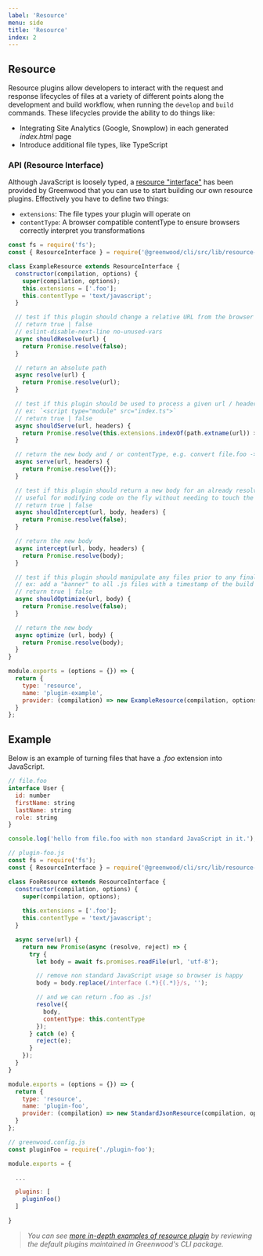 ```yaml
---
label: 'Resource'
menu: side
title: 'Resource'
index: 2
---
```


## Resource

Resource plugins allow developers to interact with the request and response lifecycles of files at a variety of different points along the development and build workflow, when running the `develop` and `build` commands.  These lifecycles provide the ability to do things like:
- Integrating Site Analytics (Google, Snowplow) in each generated _index.html_ page
- Introduce additional file types, like TypeScript

### API (Resource Interface)
Although JavaScript is loosely typed, a [resource "interface"](https://github.com/ProjectEvergreen/greenwood/tree/master/packages/cli/src/lib/resource-interface.js) has been provided by Greenwood that you can use to start building our own resource plugins.  Effectively you have to define two things:
- `extensions`: The file types your plugin will operate on
- `contentType`: A browser compatible contentType to ensure browsers correctly interpret you transformations

```javascript
const fs = require('fs');
const { ResourceInterface } = require('@greenwood/cli/src/lib/resource-interface');

class ExampleResource extends ResourceInterface {
  constructor(compilation, options) {
    super(compilation, options);
    this.extensions = ['.foo'];
    this.contentType = 'text/javascript';
  }

  // test if this plugin should change a relative URL from the browser to an absolute path on disk (like for node_modules/)
  // return true | false
  // eslint-disable-next-line no-unused-vars
  async shouldResolve(url) {
    return Promise.resolve(false);
  }

  // return an absolute path
  async resolve(url) {
    return Promise.resolve(url);
  }

  // test if this plugin should be used to process a given url / header combo the browser and retu
  // ex: `<script type="module" src="index.ts">`
  // return true | false
  async shouldServe(url, headers) {
    return Promise.resolve(this.extensions.indexOf(path.extname(url)) >= 0);
  }

  // return the new body and / or contentType, e.g. convert file.foo -> .js
  async serve(url, headers) {
    return Promise.resolve({});
  }

  // test if this plugin should return a new body for an already resolved resource
  // useful for modifying code on the fly without needing to touch the file
  // return true | false
  async shouldIntercept(url, body, headers) {
    return Promise.resolve(false);
  }

  // return the new body
  async intercept(url, body, headers) {
    return Promise.resolve(body);
  }

  // test if this plugin should manipulate any files prior to any final optmizations happening 
  // ex: add a "banner" to all .js files with a timestamp of the build
  // return true | false
  async shouldOptimize(url, body) {
    return Promise.resolve(false);
  }

  // return the new body
  async optimize (url, body) {
    return Promise.resolve(body);
  }
}

module.exports = (options = {}) => {
  return {
    type: 'resource',
    name: 'plugin-example',
    provider: (compilation) => new ExampleResource(compilation, options)
  }
};
```

## Example
Below is an example of turning files that have a _.foo_ extension into JavaScript.

```js
// file.foo
interface User {
  id: number
  firstName: string
  lastName: string
  role: string
}

console.log('hello from file.foo with non standard JavaScript in it.');
```

```js
// plugin-foo.js
const fs = require('fs');
const { ResourceInterface } = require('@greenwood/cli/src/lib/resource-interface');

class FooResource extends ResourceInterface {
  constructor(compilation, options) {
    super(compilation, options);
    
    this.extensions = ['.foo'];
    this.contentType = 'text/javascript';
  }

  async serve(url) {
    return new Promise(async (resolve, reject) => {
      try {
        let body = await fs.promises.readFile(url, 'utf-8');

        // remove non standard JavaScript usage so browser is happy
        body = body.replace(/interface (.*){(.*)}/s, '');

        // and we can return .foo as .js!
        resolve({
          body,
          contentType: this.contentType
        });
      } catch (e) {
        reject(e);
      }
    });
  }
}

module.exports = (options = {}) => {
  return {
    type: 'resource',
    name: 'plugin-foo',
    provider: (compilation) => new StandardJsonResource(compilation, options)
  }
};

// greenwood.config.js
const pluginFoo = require('./plugin-foo');

module.exports = {

  ...

  plugins: [
    pluginFoo()
  ]

}
```

> _You can see [more in-depth examples of resource plugin](https://github.com/ProjectEvergreen/greenwood/tree/master/packages/cli/src/plugins/resource/) by reviewing the default plugins maintained in Greenwood's CLI package._